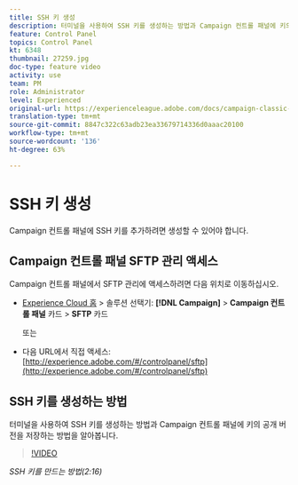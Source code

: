 ```yaml
---
title: SSH 키 생성
description: 터미널을 사용하여 SSH 키를 생성하는 방법과 Campaign 컨트롤 패널에 키의 공개 버전을 저장하는 방법을 알아봅니다.
feature: Control Panel
topics: Control Panel
kt: 6348
thumbnail: 27259.jpg
doc-type: feature video
activity: use
team: PM
role: Administrator
level: Experienced
original-url: https://experienceleague.adobe.com/docs/campaign-classic-learn/tutorials/administrating/control-panel-acc/generate-ssh-key.html
translation-type: tm+mt
source-git-commit: 8847c322c63adb23ea33679714336d0aaac20100
workflow-type: tm+mt
source-wordcount: '136'
ht-degree: 63%

---
```



# SSH 키 생성

Campaign 컨트롤 패널에 SSH 키를 추가하려면 생성할 수 있어야 합니다.

## Campaign 컨트롤 패널 SFTP 관리 액세스

Campaign 컨트롤 패널에서 SFTP 관리에 액세스하려면 다음 위치로 이동하십시오.

* [Experience Cloud 홈](https://experience.adobe.com/#/home) > 솔루션 선택기: **[!DNL Campaign]** > **Campaign 컨트롤 패널** 카드 > **SFTP** 카드

   또는
* 다음 URL에서 직접 액세스: [http://experience.adobe.com/#/controlpanel/sftp](http://experience.adobe.com/#/controlpanel/sftp)

## SSH 키를 생성하는 방법

터미널을 사용하여 SSH 키를 생성하는 방법과 Campaign 컨트롤 패널에 키의 공개 버전을 저장하는 방법을 알아봅니다.

>[!VIDEO](https://video.tv.adobe.com/v/27259?quality=12)

*SSH 키를 만드는 방법(2:16)*